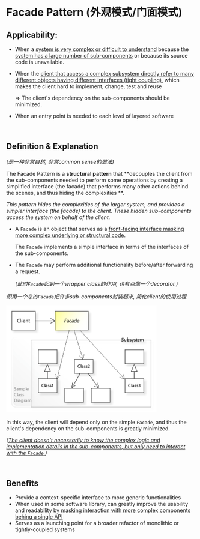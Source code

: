 # Facade Pattern (外观模式/门面模式)

## Applicability:

* When a <u>system is very complex or difficult to understand</u> because the <u>system has a large number of sub-components</u> or because its source code is unavailable.

* When the <u>client that access a complex subsystem directly refer to many different objects having different interfaces (tight coupling)</u>, which makes the client hard to implement, change, test and reuse

  => The client's dependency on the sub-components should be minimized.

* When an entry point is needed to each level of layered software

<br>

## Definition & Explanation

*(是一种非常自然, 非常common sense的做法)*

The Facade Pattern is a **structural pattern** that **decouples the client from the sub-components needed to perform some operations by creating a simplified interface (the facade) that performs many other actions behind the scenes, and thus hiding the complexities **.

*This pattern hides the complexities of the larger system, and provides a simpler interface (the facade) to the client. These hidden sub-components access the system on behalf of the client.*

* A `Facade` is an object that serves as a <u>front-facing interface masking more complex underlying or structural code</u>.

  The `Facade` implements a simple interface in terms of the interfaces of the sub-components.

* The `Facade` may perform additional functionality before/after forwarding a request.

  *(此时`Facade`起到一个wrapper class的作用, 也有点像一个decorator.)*

*即用一个总的`Facade`把许多sub-components封装起来, 简化client的使用过程.*

<img src="https://github.com/Ziang-Lu/Design-Patterns/blob/master/3-Structural%20Patterns/7-Facade%20Pattern/facade_pattern.png?raw=true" width="400px">

In this way, the client will depend only on the simple `Facade`, and thus the client's dependency on the sub-components is greatly minimized.

*(<u>The client doesn't necessarily to know the complex logic and implementation details in the sub-components, but only need to interact with the `Facade`.</u>)*

<br>

## Benefits

* Provide a context-specific interface to more generic functionalities
* When used in some software library, can greatly improve the usability and readability by <u>masking interaction with more complex components behing a single API</u>
* Serves as a launching point for a broader refactor of monolithic or tightly-coupled systems